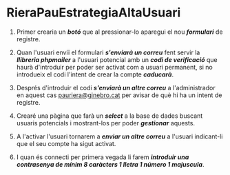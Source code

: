 # RieraPauEstrategiaAltaUsuari

1. Primer crearia un ***botó*** que al pressionar-lo aparegui el nou ***formulari*** de registre.

1. Quan l'usuari enviï el formulari ***s'enviarà un correu*** fent servir la ***llibreria phpmailer*** a l'usuari potencial amb un ***codi de verificació*** que haurà d'introduir per poder ser activat com a usuari permanent, si no introdueix el codi l'intent de crear la compte ***caducarà***.

1. Després d'introduir el codi ***s'enviarà un altre correu*** a l'administrador en aquest cas pauriera@ginebro.cat per avisar de què hi ha un intent de registre.

1. Crearé una pàgina que farà un ***select*** a la base de dades buscant usuaris potencials i mostrant-los per poder ***gestionar*** aquests.

1. A l'activar l'usuari tornarem a ***enviar un altre correu*** a l'usuari indicant-li que el seu compte ha sigut activat.

1. I quan és connecti per primera vegada li farem ***introduir una contrasenya de mínim 8 caràcters 1 lletra 1 número 1 majuscula***.
